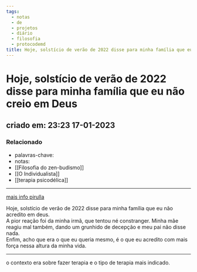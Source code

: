 ```yaml
---
tags:
  - notas
  - de
  - projetos
  - diário
  - filosofia
  - protocodemd
title: Hoje, solstício de verão de 2022 disse para minha família que eu não creio em Deus
---
```


# Hoje, solstício de verão de 2022 disse para minha família que eu não creio em Deus

## criado em: 23:23 17-01-2023

### Relacionado

- palavras-chave: 
- notas: 
- [[Filosofia do zen-budismo]]
- [[O Individualista]]
- [[terapia psicodélica]]
---

[mais info pirulla](https://www.youtube.com/watch?v=XmoliF4Gdho)

Hoje, solstício de verão de 2022 disse para minha família que eu não acredito em deus.  
A pior reação foi da minha irmã, que tentou né constranger. Minha mãe reagiu mal também, dando um grunhido de decepção e meu pai não disse nada.  
Enfim, acho que era o que eu queria mesmo, é o que eu acredito com mais força nessa altura da minha vida. 

---

o contexto era sobre fazer terapia e o tipo de terapia mais indicado.
